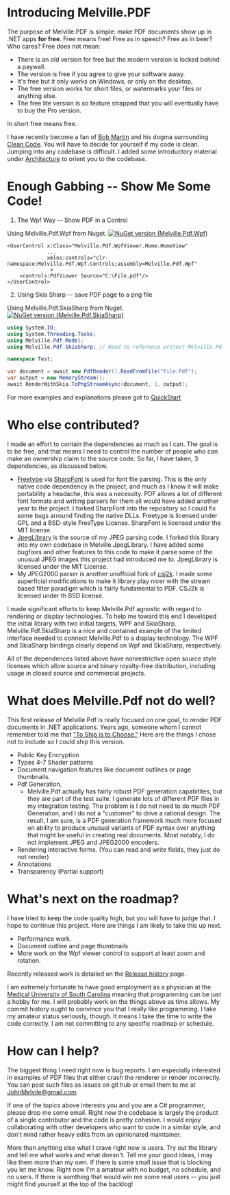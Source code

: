 # Introducing Melville.PDF

The purpose of Melville.PDF is simple:  make PDF documents show up in .NET apps __for free__.
Free means free! Free as in speech?  Free as in beer? Who cares?  Free does not mean:
- There is an old version for free but the modern version is locked behind a paywall.
- The version is free if you agree to give your software away.
- It's free but it only works on Windows, or only on the desktop,
- The free version works for short files, or watermarks your files or anything else.
- The free lite version is so feature strapped that you will eventually have to buy the Pro version.

In short free means free.

I have recently become a fan of [Bob Martin](https://blog.cleancoder.com/) and his dogma surrounding
[Clean Code](https://www.amazon.com/Clean-Code-Handbook-Software-Craftsmanship/dp/0132350882).  You will
have to decide for yourself if my code is clean.  Jumping into any codebase is difficult.  I added some 
introductory material under [Architecture](Docs/Architecture/Overview.md) to  orient you to the codebase.

# Enough Gabbing -- Show Me Some Code!

1. The Wpf Way -- Show PDF in a Control

Using Melville.Pdf.Wpf from Nuget. [![NuGet version (Melville.Pdf.Wpf)](https://img.shields.io/nuget/v/Melville.Pdf.Wpf.svg)](https://www.nuget.org/packages/Melville.Pdf.Wpf/)
````xaml
<UserControl x:Class="Melville.Pdf.WpfViewer.Home.HomeView"
             ...
             xmlns:controls="clr-namespace:Melville.Pdf.Wpf.Controls;assembly=Melville.Pdf.Wpf"
              >
    <controls:PdfViewer Source="C:\File.pdf"/>
</UserControl>

````
2. Using Skia Sharp -- save PDF page to a png file

Using Melville.Pdf.SkiaSharp from Nuget. [![NuGet version (Melville.Pdf.SkiaSharp)](https://img.shields.io/nuget/v/Melville.Pdf.SkiaSharp.svg)](https://www.nuget.org/packages/Melville.SkiaSharp.Wpf/)
````c#
using System.IO;
using System.Threading.Tasks;
using Melville.Pdf.Model;
using Melville.Pdf.SkiaSharp; // Need to reference project Melville.Pdf.SkiaSharp

namespace Test;

var document = await new PdfReader().ReadFromFile("File.Pdf");
var output = new MemoryStream();
await RenderWithSkia.ToPngStreamAsync(document, 1, output);
````

For more examples and explanations please got to [QuickStart](Docs/QuickStart/Display.md)

# Who else contributed?
I made an effort to contain the dependencies as much as I can.  The goal is to be free, and that means I 
need to control the number of people who can make an ownership claim to the source code.  So far, I have taken,
3 dependencies, as discussed below.
- [Freetype](http://freetype.org/license.html) via [SharpFont](https://github.com/Robmaister/SharpFont) is
used for font file parsing.  This is the only native code dependency in the project, and much as I know
it will make portability a headache, this was a necessity.  PDF allows a lot of different font formats and
writing parsers for them all would have added another year to the project.  I forked SharpFont into the repository
so I could fix some bugs arround finding the native DLLs.  Freetype is licensed under GPL and a BSD-style FreeType License.  SharpFont is licensed under the MIT license.
- [JpegLibrary](https://github.com/yigolden/JpegLibrary) is the source of my JPEG parsing code.  I forked
this library into my own codebase in Melville.JpegLibrary.  I have added some bugfixes and other features
to this code to make it parse some of the unusual JPEG images this project had introduced me to.  JpegLibrary is licensed under the MIT License.
- My JPEG2000 parser is another unofficial fork of [csj2k](https://github.com/cureos/csj2k).  I made
some superficial modifications to make it library play nicer with the stream based filter paradigm which
is fairly fundamental to PDF.  CSJ2k is licensed under th BSD license.

I made significant efforts to keep Melville.Pdf agnostic with regard to rendering or display technologies.
To help me toward this end I developed the initial library with two initial targets, WPF and SkiaSharp.
Melville.Pdf.SkiaSharp is a nice and contained example of the limited interface needed to connect Melville.Pdf
to a display technology.  The WPF and SkiaSharp bindings clearly depend on Wpf and SkiaSharp, respectively. 

All of the dependences listed above have nonrestrictive open source style licenses which allow source and
binary royalty-free distribution, including usage in closed source and commercial projects.

# What does Melville.Pdf not do well?
This first release of Melville.Pdf is really focused on one goal, to render
PDF documents in .NET applications.  Years ago, someone whom I cannot
remember told me that ["To Ship is to Choose."](https://devblogs.microsoft.com/powershell/diy-ternary-operator/)  Here are the things I chose
not to include so I could ship this version.
- Public Key Encryption
- Types 4-7 Shader patterns
- Document navigation features like document outlines or page thumbnails.
- Pdf Generation.
    - Melville.Pdf actually has fairly robust PDF generation
      capabitites, but they are part of the test suite.  I generate lots of different
      PDF files in my integration testing.  The problem is I do not need to do
      much PDF Generation, and I do not a "customer" to drive a rational design.
      The result, I am sure, is a PDF generation framework much more focused on
      ability to produce unusual variants of PDF syntax over anything that might
      be useful in creating real documents.  Most notably, I do not implement JPEG and JPEG2000 encoders.
- Rendering interactive forms.  (You can read and write fields, they just do not render)
- Annotations
- Transparency (Partial support)

# What's next on the roadmap?

I have tried to keep the
code quality high, but you will have to judge that.  I hope to continue this
project.  Here are things I am likely to take this up next.

- Performance work.
- Document outline and page thumbnails
- More work on the Wpf viewer control to support at least zoom and rotation.

Recently released work is detailed on the [Release history](Docs/ReleaseNotes.md) page.

I am extremely fortunate to have good employment as a physician at the
[Medical University of South Carolina](https://medicine.musc.edu/departments/pediatrics/divisions/child-abuse-pediatrics/faculty)
meaning that programming can be just a hobby for me.  I will probably work on the things above as time allows.
My commit history ought to convince you that I really like programming.  I take my amateur status
seriously, though.  It means I take the time to write the code correctly.  I am not committing to any specific
roadmap or schedule.

# How can I help?
The biggest thing I need right now is bug reports.  I am especially interested in examples of PDF files that
either crash the renderer or render incorrectly.  You can post such files as issues on git hub or email them
to me at JohnMelvile@gmail.com.

If one of the topics above interests you and you are a C# programmer, please drop me some email.  Right now
the codebase is largely the product of a single contributor and the code is pretty cohesive.  I would enjoy
collaborating with other developers who want to code in a similar style, and don't mind rather heavy edits
from an opinionated maintainer.

More than anything else what I crave right now is users.  Try out the library and tell me what works and
what doesn't.  Tell me your good ideas, I may like them more than my own.  If there is some small issue that
is blocking you let me know.  Right now I'm a amateur with no budget, no schedule, and no users.  If there
is somthing that would win me some real users -- you just might find yourself at the top of the backlog!
